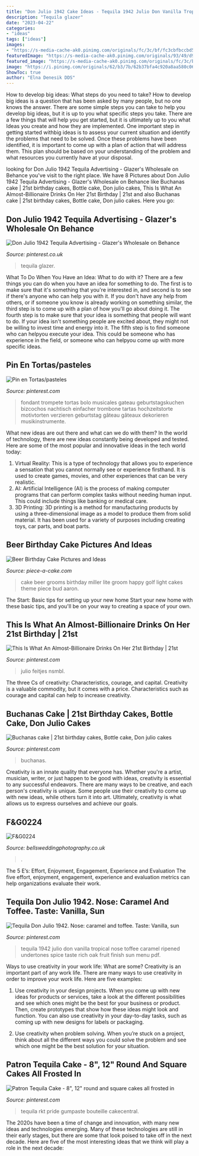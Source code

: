 ```yaml
---
title: "Don Julio 1942 Cake Ideas - Tequila 1942 Julio Don Vanilla Tropical Nose Toffee Caramel Ripened Undertones Spice Taste Rich Oak Fruit Finish Sun Menu Pdf"
description: "Tequila glazer"
date: "2023-04-22"
categories:
- "ideas"
tags: ["ideas"]
images:
- "https://s-media-cache-ak0.pinimg.com/originals/fc/3c/bf/fc3cbfbccbd5034e161ad722804b4501.jpg"
featuredImage: "https://s-media-cache-ak0.pinimg.com/originals/93/49/d9/9349d9054fd788b1c26f307688fe8e5a.jpg"
featured_image: "https://s-media-cache-ak0.pinimg.com/originals/fc/3c/bf/fc3cbfbccbd5034e161ad722804b4501.jpg"
image: "https://i.pinimg.com/originals/62/b3/7b/62b37bfa4c920a8aa580c0633c50be46.jpg"
ShowToc: true
author: "Elna Denesik DDS"
---
```



How to develop big ideas: What steps do you need to take?
How to develop big ideas is a question that has been asked by many people, but no one knows the answer. There are some simple steps you can take to help you develop big ideas, but it is up to you what specific steps you take. There are a few things that will help you get started, but it is ultimately up to you what Ideas you create and how they are implemented.
One important step in getting started withbig ideas is to assess your current situation and identify the problems that need to be solved. Once these problems have been identified, it is important to come up with a plan of action that will address them. This plan should be based on your understanding of the problem and what resources you currently have at your disposal.

	

		
looking for Don Julio 1942 Tequila Advertising - Glazer&#039;s Wholesale on Behance you've visit to the right place. We have 8 Pictures about Don Julio 1942 Tequila Advertising - Glazer&#039;s Wholesale on Behance like Buchanas cake | 21st birthday cakes, Bottle cake, Don julio cakes, This Is What An Almost-Billionaire Drinks On Her 21st Birthday | 21st and also Buchanas cake | 21st birthday cakes, Bottle cake, Don julio cakes. Here you go:
		
    
## Don Julio 1942 Tequila Advertising - Glazer&#039;s Wholesale On Behance

<img loading=lazy src="https://i.pinimg.com/736x/24/91/78/24917805c84f109857ef980e1617605b--tequila-liquor.jpg" onerror="this.onerror=null;this.src='https://tse1.mm.bing.net/th?id=OIP.hyazMMl3QmlpY0ptkikOUgHaJ4&amp;pid=15.1';" alt="Don Julio 1942 Tequila Advertising - Glazer&#039;s Wholesale on Behance">

_Source: pinterest.co.uk_

>tequila glazer. 

	

What To Do When You Have an Idea: What to do with it?
There are a few things you can do when you have an idea for something to do. The first is to make sure that it's something that you're interested in, and second is to see if there's anyone who can help you with it. If you don't have any help from others, or if someone you know is already working on something similar, the third step is to come up with a plan of how you'll go about doing it. The fourth step is to make sure that your idea is something that people will want to do. If your idea isn't something people are excited about, they might not be willing to invest time and energy into it. The fifth step is to find someone who can helpyou execute your idea. This could be someone who has experience in the field, or someone who can helpyou come up with more specific ideas.

    
## Pin En Tortas/pasteles

<img loading=lazy src="https://i.pinimg.com/originals/62/b3/7b/62b37bfa4c920a8aa580c0633c50be46.jpg" onerror="this.onerror=null;this.src='https://tse4.mm.bing.net/th?id=OIP.uQITAqsr8hLuXLwTAXz2PAAAAA&amp;pid=15.1';" alt="Pin en Tortas/pasteles">

_Source: pinterest.com_

>fondant trompete tortas bolo musicales gateau geburtstagskuchen bizcochos nachtisch einfacher trombone tartas hochzeitstorte motivtorten verzieren geburtstag gâteau gâteaux dekorieren musikinstrumente. 

	

What new ideas are out there and what can we do with them?
In the world of technology, there are new ideas constantly being developed and tested. Here are some of the most popular and innovative ideas in the tech world today: 
1. Virtual Reality: This is a type of technology that allows you to experience a sensation that you cannot normally see or experience firsthand. It is used to create games, movies, and other experiences that can be very realistic. 
2. AI: Artificial Intelligence (AI) is the process of making computer programs that can perform complex tasks without needing human input. This could include things like banking or medical care. 
3. 3D Printing: 3D printing is a method for manufacturing products by using a three-dimensional image as a model to produce them from solid material. It has been used for a variety of purposes including creating toys, car parts, and boat parts.

    
## Beer Birthday Cake Pictures And Ideas

<img loading=lazy src="http://www.piece-a-cake.com/images/large-beer-grooms-cake.jpg" onerror="this.onerror=null;this.src='https://tse3.mm.bing.net/th?id=OIP.03TEbcDjaVCxA4dh6SE11wHaQI&amp;pid=15.1';" alt="Beer Birthday Cake Pictures and Ideas">

_Source: piece-a-cake.com_

>cake beer grooms birthday miller lite groom happy golf light cakes theme piece bud aaron. 

	

The Start: Basic tips for setting up your new home
Start your new home with these basic tips, and you'll be on your way to creating a space of your own.

    
## This Is What An Almost-Billionaire Drinks On Her 21st Birthday | 21st

<img loading=lazy src="https://i.pinimg.com/736x/a4/40/77/a4407736e2723110e58c331e6f2c3806.jpg" onerror="this.onerror=null;this.src='https://tse4.mm.bing.net/th?id=OIP.ACsz8BLRtZtXo35LfplIogHaNL&amp;pid=15.1';" alt="This Is What An Almost-Billionaire Drinks On Her 21st Birthday | 21st">

_Source: pinterest.com_

>julio feitjes nsmbl. 

	

The three Cs of creativity: Characteristics, courage, and capital.
Creativity is a valuable commodity, but it comes with a price. Characteristics such as courage and capital can help to increase creativity.

    
## Buchanas Cake | 21st Birthday Cakes, Bottle Cake, Don Julio Cakes

<img loading=lazy src="https://i.pinimg.com/originals/6a/f8/34/6af834792eaa998f6902ddc6988d3203.jpg" onerror="this.onerror=null;this.src='https://tse3.mm.bing.net/th?id=OIP.dHaC6yzzTmzKfFYNaavGcQHaOo&amp;pid=15.1';" alt="Buchanas cake | 21st birthday cakes, Bottle cake, Don julio cakes">

_Source: pinterest.com_

>buchanas. 

	

Creativity is an innate quality that everyone has. Whether you're a artist, musician, writer, or just happen to be good with ideas, creativity is essential to any successful endeavors. There are many ways to be creative, and each person's creativity is unique. Some people use their creativity to come up with new ideas, while others turn it into art. Ultimately, creativity is what allows us to express ourselves and achieve our goals.

    
## F&amp;G0224

<img loading=lazy src="https://www.bellsweddingphotography.co.uk/img/s/v-10/p3203399461-5.jpg" onerror="this.onerror=null;this.src='https://tse1.mm.bing.net/th?id=OIP.kltLkLA8EPLP1x_rrY925AHaE7&amp;pid=15.1';" alt="F&amp;G0224">

_Source: bellsweddingphotography.co.uk_

>. 

	

The 5 E’s: Effort, Enjoyment, Engagement, Experience and Evaluation
The five effort, enjoyment, engagement, experience and evaluation metrics can help organizations evaluate their work.

    
## Tequila Don Julio 1942. Nose: Caramel And Toffee. Taste: Vanilla, Sun

<img loading=lazy src="https://s-media-cache-ak0.pinimg.com/originals/fc/3c/bf/fc3cbfbccbd5034e161ad722804b4501.jpg" onerror="this.onerror=null;this.src='https://tse2.mm.bing.net/th?id=OIP.tA_hzSOWh7vSxujTVyDHvAHaLk&amp;pid=15.1';" alt="Tequila Don Julio 1942. Nose: caramel and toffee. Taste: Vanilla, sun">

_Source: pinterest.com_

>tequila 1942 julio don vanilla tropical nose toffee caramel ripened undertones spice taste rich oak fruit finish sun menu pdf. 

	

Ways to use creativity in your work life: What are some?
Creativity is an important part of any work life. There are many ways to use creativity in order to improve your work life. Here are five examples: 
1. Use creativity in your design projects. When you come up with new ideas for products or services, take a look at the different possibilities and see which ones might be the best for your business or product. Then, create prototypes that show how these ideas might look and function. You can also use creativity in your day-to-day tasks, such as coming up with new designs for labels or packaging. 

2. Use creativity when problem solving. When you’re stuck on a project, think about all the different ways you could solve the problem and see which one might be the best solution for your situation.

    
## Patron Tequila Cake - 8&quot;, 12&quot; Round And Square Cakes All Frosted In

<img loading=lazy src="https://s-media-cache-ak0.pinimg.com/originals/93/49/d9/9349d9054fd788b1c26f307688fe8e5a.jpg" onerror="this.onerror=null;this.src='https://tse4.mm.bing.net/th?id=OIP.gZ-OndIiC7B13VurSGBxjQHaJ4&amp;pid=15.1';" alt="Patron Tequila Cake - 8&quot;, 12&quot; round and square cakes all frosted in">

_Source: pinterest.com_

>tequila rkt pride gumpaste bouteille cakecentral. 

	

The 2020s have been a time of change and innovation, with many new ideas and technologies emerging. Many of these technologies are still in their early stages, but there are some that look poised to take off in the next decade. Here are five of the most interesting ideas that we think will play a role in the next decade:

